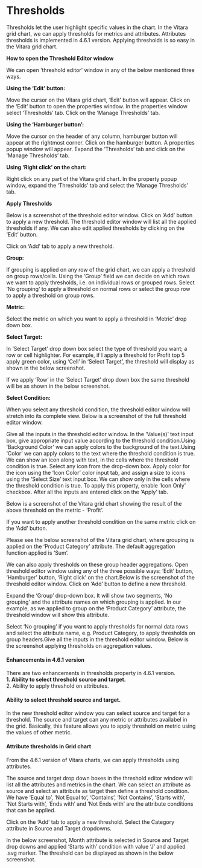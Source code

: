 # Thresholds

Thresholds let the user highlight specific values in the chart. In the Vitara grid chart, we can apply thresholds for metrics and attributes. Attributes thresholds is implemented in 4.6.1 version. Applying thresholds is so easy in the Vitara grid chart.

**How to open the Threshold Editor window**

We can open ‘threshold editor’ window in any of the below mentioned three ways.

**Using the ‘Edit’ button:**

Move the cursor on the Vitara grid chart, ‘Edit’ button will appear. Click on the ‘Edit’ button to open the properties window. In the properties window select ‘Thresholds’ tab. Click on the ‘Manage Thresholds’ tab.

**Using the ‘Hamburger button’:**

Move the cursor on the header of any column, hamburger button will appear at the rightmost corner. Click on the hamburger button. A properties popup window will appear. Expand the ‘Thresholds’ tab and click on the ‘Manage Thresholds’ tab.

**Using ‘Right click’ on the chart:**

Right click on any part of the Vitara grid chart. In the property popup window, expand the ‘Thresholds’ tab and select the ‘Manage Thresholds’ tab.

**Apply Thresholds**

Below is a screenshot of the threshold editor window. Click on ‘Add’ button to apply a new threshold. The threshold editor window will list all the applied thresholds if any. We can also edit applied thresholds by clicking on the ‘Edit’ button.

Click on ‘Add’ tab to apply a new threshold.

**Group:**

If grouping is applied on any row of the grid chart, we can apply a threshold on group rows/cells. Using the ‘Group’ field we can decide on which rows we want to apply thresholds, i.e. on individual rows or grouped rows. Select ‘No grouping’ to apply a threshold on normal rows or select the group row to apply a threshold on group rows.

**Metric:**

Select the metric on which you want to apply a threshold in ‘Metric’ drop down box.

**Select Target:**

In ‘Select Target’ drop down box select the type of threshold you want; a row or cell highlighter. For example, if I apply a threshold for Profit top 5 apply green color, using ‘Cell’ in ‘Select Target’, the threshold will display as shown in the below screenshot.

If we apply ‘Row’ in the ‘Select Target’ drop down box the same threshold will be as shown in the below screenshot.

**Select Condition:**

When you select any threshold condition, the threshold editor window will stretch into its complete view. Below is a screenshot of the full threshold editor window.

Give all the inputs in the threshold editor window. In the ‘Value(s)’ text input box, give appropriate input value according to the threshold condition.Using ‘Background Color’ we can apply colors to the background of the text.Using ‘Color’ we can apply colors to the text where the threshold condition is true. We can show an icon along with text, in the cells where the threshold condition is true. Select any icon from the drop-down box. Apply color for the icon using the ‘Icon Color’ color input tab, and assign a size to icons using the ‘Select Size’ text input box. We can show only in the cells where the threshold condition is true. To apply this property, enable ‘Icon Only’ checkbox. After all the inputs are entered click on the ‘Apply’ tab.

Below is a screenshot of the Vitara grid chart showing the result of the above threshold on the metric - ‘Profit’.

If you want to apply another threshold condition on the same metric click on the ‘Add’ button.

Please see the below screenshot of the Vitara grid chart, where grouping is applied on the ‘Product Category’ attribute. The default aggregation function applied is ‘Sum’.

We can also apply thresholds on these group header aggregations. Open threshold editor window using any of the three possible ways: ‘Edit’ button, ‘Hamburger’ button, ‘Right click’ on the chart.Below is the screenshot of the threshold editor window. Click on ‘Add’ button to define a new threshold.

Expand the ‘Group’ drop-down box. It will show two segments, ‘No grouping’ and the attribute names on which grouping is applied. In our example, as we applied to group on the ‘Product Category’ attribute, the threshold window will show this attribute.

Select ‘No grouping’ if you want to apply thresholds for normal data rows and select the attribute name, e.g. Product Category, to apply thresholds on group headers.Give all the inputs in the threshold editor window. Below is the screenshot applying thresholds on aggregation values.

#### Enhancements in 4.6.1 version <a href="#enhancements-in-461-version" id="enhancements-in-461-version"></a>

There are two enhancements in thresholds property in 4.6.1 version.\
**1. Ability to select threshold source and target.**\
2\. Ability to apply threshold on attributes.

#### Ability to select threshold source and target. <a href="#ability-to-select-threshold-source-and-target" id="ability-to-select-threshold-source-and-target"></a>

In the new threshold editor window you can select source and target for a threshold. The source and target can any metric or attributes availabel in the grid. Basically, this feature allows you to apply threshold on metric using the values of other metric.&#x20;

#### Attribute thresholds in Grid chart <a href="#attribute-thresholds-in-grid-chart" id="attribute-thresholds-in-grid-chart"></a>

From the 4.6.1 version of Vitara charts, we can apply thresholds using attributes.

The source and target drop down boxes in the threshold editor window will list all the attributes and metrics in the chart. We can select an attribute as source and select an attribute as target then define a threshold condition. We have ‘Equal to’, ‘Not Equal to’, ‘Contains’, ‘Not Contains’, ‘Starts with’, ‘Not Starts with’, ‘Ends with’ and ‘Not Ends with’ are the attribute conditions that can be applied.

Click on the ‘Add’ tab to apply a new threshold. Select the Category attribute in Source and Target dropdowns.

In the below screenshot, Month attribute is selected in Source and Target drop downs and applied ‘Starts with’ condition with value ‘J’ and applied .svg marker. The threshold can be displayed as shown in the below screenshot.
